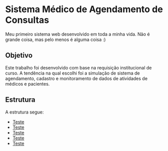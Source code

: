 # Sistema Médico de Agendamento de Consultas
Meu primeiro sistema web desenvolvido em toda a minha vida. Não é grande coisa, mas pelo menos é alguma coisa :)
## Objetivo
Este trabalho foi desenvolvido com base na requisição institucional de curso. A tendência na qual escolhi foi a simulação de sistema de agendamento, cadastro e monitoramento de dados de atividades de médicos e pacientes.
## Estrutura
A estrutura segue:
- <a href="#">Teste</a>
- <a href="#">Teste</a>
- <a href="#">Teste</a>
- <a href="#">Teste</a>
- <a href="#">Teste</a>
